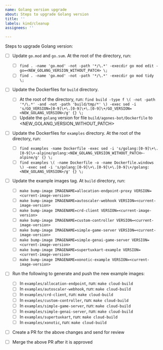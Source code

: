 ```yaml
---
name: Golang version upgrade
about: Steps to upgrade Golang version
title: ''
labels: kind/cleanup
assignees: ''

---
```



Steps to upgrade Golang version:
- [ ] Update `go.mod` and `go.sum`. At the root of the directory, run:
    - [ ] `find . -name 'go.mod' -not -path '*/\.*' -execdir go mod edit -go=<NEW_GOLANG_VERSION_WITHOUT_PATCH> \;`
    - [ ] `find . -name 'go.mod' -not -path '*/\.*' -execdir go mod tidy \;`

- [ ] Update the Dockerfiles for `build` directory. 
    
    - [ ] At the root of the directory, run: `find build -type f \( -not -path '*/\.*' -and -not -path 'build/tmp/*' \) -exec sed -i 's/GO_VERSION=[0-9]\+\.[0-9]\+\.[0-9]\+/GO_VERSION=<NEW_GOLANG_VERSION>/g' {} \;`
    - [ ] Update the `golang` version for file `build/agones-bot/Dockerfile` to <NEW_GOLANG_VERSION_WITHOUT_PATCH>
    
- [ ] Update the Dockerfiles for `examples` directory. At the root of the directory, run:     
    - [ ] `find examples -name Dockerfile -exec sed -i 's/golang:[0-9]\+\.[0-9]\+-alpine/golang:<NEW_GOLANG_VERSION_WITHOUT_PATCH>-alpine/g' {} \;`
    - [ ] `find examples \( -name Dockerfile -o -name Dockerfile.windows \) -exec sed -i 's/golang:[0-9]\+\.[0-9]\+\.[0-9]\+/golang:<NEW_GOLANG_VERSION>/g' {} \;`
    
- [ ] Update the example images tag. At `build` directory, run:
    - [ ] `make bump-image IMAGENAME=allocation-endpoint-proxy VERSION=<current-image-version>`
    - [ ] `make bump-image IMAGENAME=autoscaler-webhook VERSION=<current-image-version>`
    - [ ] `make bump-image IMAGENAME=crd-client VERSION=<current-image-version>`
    - [ ] `make bump-image IMAGENAME=custom-controller VERSION=<current-image-version>`
    - [ ] `make bump-image IMAGENAME=simple-game-server VERSION=<current-image-version>`
    - [ ] `make bump-image IMAGENAME=simple-genai-game-server VERSION=<current-image-version>`
    - [ ] `make bump-image IMAGENAME=supertuxkart-example VERSION=<current-image-version>`
    - [ ] `make bump-image IMAGENAME=xonotic-example VERSION=<current-image-version>`

- [ ] Run the following to generate and push the new example images:
    - [ ] In `examples/allocation-endpoint`, run: `make cloud-build`
    - [ ] In `examples/autoscaler-webhook`, run: `make cloud-build`
    - [ ] In `examples/crd-client`, run: `make cloud-build`
    - [ ] In `examples/custom-controller`, run: `make cloud-build`
    - [ ] In `examples/simple-game-server`, run: `make cloud-build`
    - [ ] In `examples/simple-genai-server`, run: `make cloud-build`
    - [ ] In `examples/supertuxkart`, run: `make cloud-build`
    - [ ] In `examples/xonotic`, run: `make cloud-build`

- [ ] Create a PR for the above changes and send for review

- [ ] Merge the above PR after it is approved